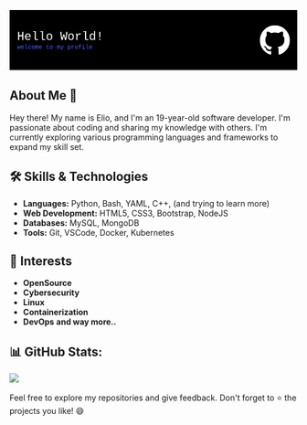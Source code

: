 ![Header](header.png)

## About Me 📝

Hey there! My name is Elio, and I'm an 19-year-old software developer. I'm passionate about coding and sharing my knowledge with others. I'm currently exploring various programming languages and frameworks to expand my skill set.

## 🛠️ Skills & Technologies

- **Languages:** Python, Bash, YAML, C++, (and trying to learn more)
- **Web Development:** HTML5, CSS3, Bootstrap, NodeJS
- **Databases:** MySQL, MongoDB
- **Tools:** Git, VSCode, Docker, Kubernetes

## 💆 Interests
- **OpenSource**
- **Cybersecurity**
- **Linux**
- **Containerization**
- **DevOps**
**and way more..**

## 📊 GitHub Stats:
![](https://github-readme-streak-stats.herokuapp.com/?user=eliohz&theme=dark&hide_border=false)<br/>

Feel free to explore my repositories and give feedback. Don't forget to ⭐️ the projects you like! 😄
